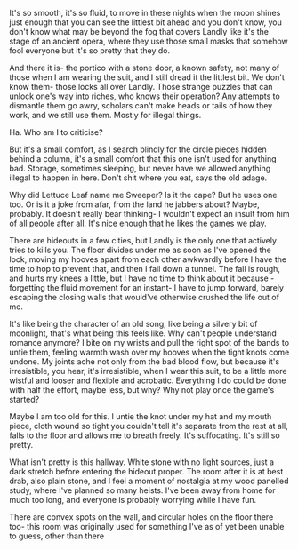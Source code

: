 It's so smooth, it's so fluid, to move in these nights when the moon shines just enough that you can see the littlest bit ahead and you don't know, you don't know what may be beyond the fog that covers Landly like it's the stage of an ancient opera, where they use those small masks that somehow fool everyone but it's so pretty that they do.

And there it is- the portico with a stone door, a known safety, not many of those when I am wearing the suit, and I still dread it the littlest bit. We don't know them- those locks all over Landly. Those strange puzzles that can unlock one's way into riches, who knows their operation? Any attempts to dismantle them go awry, scholars can't make heads or tails of how they work, and we still use them. Mostly for illegal things.

Ha. Who am I to criticise?

But it's a small comfort, as I search blindly for the circle pieces hidden behind a column, it's a small comfort that this one isn't used for anything bad. Storage, sometimes sleeping, but never have we allowed anything illegal to happen in here. Don't shit where you eat, says the old adage. 

Why did Lettuce Leaf name me Sweeper? Is it the cape? But he uses one too. Or is it a joke from afar, from the land he jabbers about? Maybe, probably. It doesn't really bear thinking- I wouldn't expect an insult from him of all people after all. It's nice enough that he likes the games we play.

There are hideouts in a few cities, but Landly is the only one that actively tries to kills you. The floor divides under me as soon as I've opened the lock, moving my hooves apart from each other awkwardly before I have the time to hop to prevent that, and then I fall down a tunnel. The fall is rough, and hurts my knees a little, but I have no time to think about it because -forgetting the fluid movement for an instant- I have to jump forward, barely escaping the closing walls that would've otherwise crushed the life out of me.

It's like being the character of an old song, like being a silvery bit of moonlight, that's what being this feels like. Why can't people understand romance anymore? I bite on my wrists and pull the right spot of the bands to untie them, feeling warmth wash over my hooves when the tight knots come undone. My joints ache not only from the bad blood flow, but because it's irresistible, you hear, it's irresistible, when I wear this suit, to be a little more wistful and looser and flexible and acrobatic. Everything I do could be done with half the effort, maybe less, but why? Why not play once the game's started?

Maybe I am too old for this. I untie the knot under my hat and my mouth piece, cloth wound so tight you couldn't tell it's separate from the rest at all, falls to the floor and allows me to breath freely. It's suffocating. It's still so pretty.

What isn't pretty is this hallway. White stone with no light sources, just a dark stretch before entering the hideout proper. The room after it is at best drab, also plain stone, and I feel a moment of nostalgia at my wood panelled study, where I've planned so many heists. I've been away from home for much too long, and everyone is probably worrying while I have fun.

There are convex spots on the wall, and circular holes on the floor there too- this room was originally used for something I've as of yet been unable to guess, other than there 
